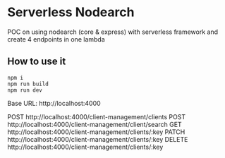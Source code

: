 # Serverless Nodearch

POC on using nodearch (core & express) with serverless framework and create 4 endpoints in one lambda


## How to use it

```
npm i
npm run build
npm run dev
```

Base URL:  http://localhost:4000

POST http://localhost:4000/client-management/clients
POST http://localhost:4000/client-management/client/search
GET http://localhost:4000/client-management/clients/:key
PATCH http://localhost:4000/client-management/clients/:key
DELETE http://localhost:4000/client-management/clients/:key
